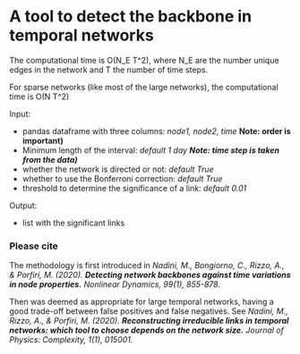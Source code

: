 # A tool to detect the backbone in temporal networks

The computational time is O(N_E T^2), where N_E are the number unique edges in the network and T the number of time steps.

For sparse networks (like most of the large networks), the computational time is O(N T^2)
    
Input: 
- pandas dataframe with three columns: *node1, node2, time* **Note: order is important)**
- Minimum length of the interval: *default 1 day **Note: time step is taken from the data)***
- whether the network is directed or not: *default True*
- whether to use the Bonferroni correction: *default True*
- threshold to determine the significance of a link: *default 0.01*
    
Output:
- list with the significant links    


### Please cite

The methodology is first introduced in 
*Nadini, M., Bongiorno, C., Rizzo, A., & Porfiri, M. (2020). **Detecting network backbones against time variations in node properties.** Nonlinear Dynamics, 99(1), 855-878.*
    
Then was deemed as appropriate for large temporal networks, having a good trade-off between false positives and false negatives. See
*Nadini, M., Rizzo, A., & Porfiri, M. (2020). **Reconstructing irreducible links in temporal networks: which tool to choose depends on the network size.** Journal of Physics: Complexity, 1(1), 015001.*
    

